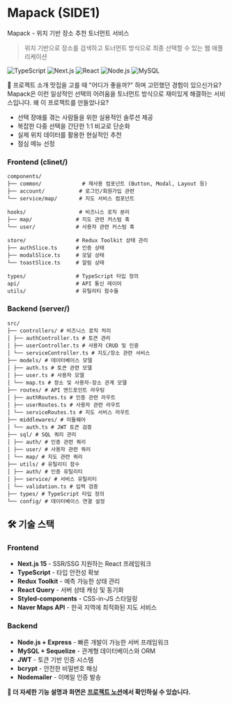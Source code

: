 # Mapack (SIDE1)

Mapack - 위치 기반 장소 추천 토너먼트 서비스

> 위치 기반으로 장소를 검색하고 토너먼트 방식으로 최종 선택할 수 있는 웹 애플리케이션

![TypeScript](https://img.shields.io/badge/TypeScript-007ACC?style=for-the-badge&logo=typescript&logoColor=white)
![Next.js](https://img.shields.io/badge/Next.js-000000?style=for-the-badge&logo=nextdotjs&logoColor=white)
![React](https://img.shields.io/badge/React-20232A?style=for-the-badge&logo=react&logoColor=61DAFB)
![Node.js](https://img.shields.io/badge/Node.js-43853D?style=for-the-badge&logo=node.js&logoColor=white)
![MySQL](https://img.shields.io/badge/MySQL-00000F?style=for-the-badge&logo=mysql&logoColor=white)

🎯 프로젝트 소개
맛집을 고를 때 "어디가 좋을까?" 하며 고민했던 경험이 있으신가요? Mapack은 이런 일상적인 선택의 어려움을 토너먼트 방식으로 재미있게 해결하는 서비스입니다.
왜 이 프로젝트를 만들었나요?
- 선택 장애를 겪는 사람들을 위한 실용적인 솔루션 제공
- 복잡한 다중 선택을 간단한 1:1 비교로 단순화
- 실제 위치 데이터를 활용한 현실적인 추천
- 점심 메뉴 선정

### Frontend (clinet/)
```
components/
├── common/             # 재사용 컴포넌트 (Button, Modal, Layout 등)
├── account/           # 로그인/회원가입 관련
└── service/map/       # 지도 서비스 컴포넌트

hooks/                 # 비즈니스 로직 분리
├── map/              # 지도 관련 커스텀 훅
└── user/             # 사용자 관련 커스텀 훅

store/                # Redux Toolkit 상태 관리
├── authSlice.ts      # 인증 상태
├── modalSlice.ts     # 모달 상태
└── toastSlice.ts     # 알림 상태

types/                # TypeScript 타입 정의
api/                  # API 통신 레이어
utils/                # 유틸리티 함수들
```

### Backend (server/)
```
src/
├── controllers/ # 비즈니스 로직 처리
│ ├── authController.ts # 토큰 관리
│ ├── userController.ts # 사용자 CRUD 및 인증
│ └── serviceController.ts # 지도/장소 관련 서비스
├── models/ # 데이터베이스 모델
│ ├── auth.ts # 토큰 관련 모델
│ ├── user.ts # 사용자 모델
│ └── map.ts # 장소 및 사용자-장소 관계 모델
├── routes/ # API 엔드포인트 라우팅
│ ├── authRoutes.ts # 인증 관련 라우트
│ ├── userRoutes.ts # 사용자 관련 라우트
│ └── serviceRoutes.ts # 지도 서비스 라우트
├── middlewares/ # 미들웨어
│ └── auth.ts # JWT 토큰 검증
├── sql/ # SQL 쿼리 관리
│ ├── auth/ # 인증 관련 쿼리
│ ├── user/ # 사용자 관련 쿼리
│ └── map/ # 지도 관련 쿼리
├── utils/ # 유틸리티 함수
│ ├── auth/ # 인증 유틸리티
│ ├── service/ # 서비스 유틸리티
│ └── validation.ts # 입력 검증
├── types/ # TypeScript 타입 정의
└── config/ # 데이터베이스 연결 설정
```



## 🛠️ 기술 스택

### Frontend
- **Next.js 15** - SSR/SSG 지원하는 React 프레임워크
- **TypeScript** - 타입 안전성 확보
- **Redux Toolkit** - 예측 가능한 상태 관리
- **React Query** - 서버 상태 캐싱 및 동기화
- **Styled-components** - CSS-in-JS 스타일링
- **Naver Maps API** - 한국 지역에 최적화된 지도 서비스

### Backend  
- **Node.js + Express** - 빠른 개발이 가능한 서버 프레임워크
- **MySQL + Sequelize** - 관계형 데이터베이스와 ORM
- **JWT** - 토큰 기반 인증 시스템
- **bcrypt** - 안전한 비밀번호 해싱
- **Nodemailer** - 이메일 인증 발송

**📖 더 자세한 기능 설명과 화면은 [프로젝트 노션](https://mesquite-rake-aae.notion.site/SIDE1-Mapack-252d1d9d58e38044876eef74d404d3ac)에서 확인하실 수 있습니다.**

